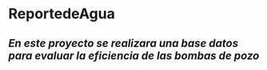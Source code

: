 # ReportedeAgua
## *En este proyecto se realizara una base datos para evaluar la eficiencia de las bombas de pozo*
